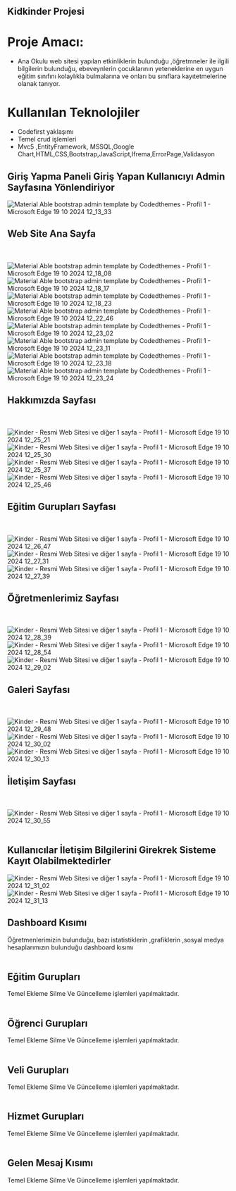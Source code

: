 ## Kidkinder Projesi
# Proje Amacı:
* Ana Okulu web sitesi yapılan etkinliklerin bulunduğu ,öğretmneler ile ilgili bilgilerin bulunduğu, ebeveynlerin çocuklarının yeteneklerine en uygun eğitim sınıfını kolaylıkla bulmalarına ve onları bu sınıflara kayıtetmelerine olanak tanıyor.
  
 # Kullanılan Teknolojiler 
 * Codefirst yaklaşımı
 * Temel crud işlemleri
 * Mvc5 ,EntityFramework, MSSQL,Google Chart,HTML,CSS,Bootstrap,JavaScript,Ifrema,ErrorPage,Validasyon


 ## Giriş Yapma Paneli Giriş Yapan Kullanıcıyı Admin Sayfasına Yönlendiriyor
![Material Able bootstrap admin template by Codedthemes - Profil 1 - Microsoft​ Edge 19 10 2024 12_13_33](https://github.com/user-attachments/assets/979a8c70-1b8d-4176-9e86-22091e4595ce)



## Web Site Ana Sayfa
<br/> <br/>
![Material Able bootstrap admin template by Codedthemes - Profil 1 - Microsoft​ Edge 19 10 2024 12_18_08](https://github.com/user-attachments/assets/15747180-bf1b-4faa-afbf-58d9b554680e)
![Material Able bootstrap admin template by Codedthemes - Profil 1 - Microsoft​ Edge 19 10 2024 12_18_17](https://github.com/user-attachments/assets/8ada9038-2066-4d5a-ab7c-8614a5946919)
![Material Able bootstrap admin template by Codedthemes - Profil 1 - Microsoft​ Edge 19 10 2024 12_18_23](https://github.com/user-attachments/assets/a2f00818-aa13-40b2-92ea-684e69c99cc7)
![Material Able bootstrap admin template by Codedthemes - Profil 1 - Microsoft​ Edge 19 10 2024 12_22_46](https://github.com/user-attachments/assets/e9ab13f9-856a-4f7c-b56f-377a967bcd97)
![Material Able bootstrap admin template by Codedthemes - Profil 1 - Microsoft​ Edge 19 10 2024 12_23_02](https://github.com/user-attachments/assets/7855c682-4340-4aca-9f13-2f6e5ce0268d)
![Material Able bootstrap admin template by Codedthemes - Profil 1 - Microsoft​ Edge 19 10 2024 12_23_11](https://github.com/user-attachments/assets/46399c5a-ba86-4989-9d39-5cbae61e72c5)
![Material Able bootstrap admin template by Codedthemes - Profil 1 - Microsoft​ Edge 19 10 2024 12_23_18](https://github.com/user-attachments/assets/2bf14109-6d70-4e3e-a7f9-cdf11829cb35)
![Material Able bootstrap admin template by Codedthemes - Profil 1 - Microsoft​ Edge 19 10 2024 12_23_24](https://github.com/user-attachments/assets/42099221-5fe6-443e-8fe9-9c178121b426)


## Hakkımızda Sayfası
<br/> <br/>
![Kinder - Resmi Web Sitesi ve diğer 1 sayfa - Profil 1 - Microsoft​ Edge 19 10 2024 12_25_21](https://github.com/user-attachments/assets/334db7ba-e3c6-4a95-8683-cbb32a379b40)
![Kinder - Resmi Web Sitesi ve diğer 1 sayfa - Profil 1 - Microsoft​ Edge 19 10 2024 12_25_30](https://github.com/user-attachments/assets/aadf78c0-a366-45f4-be4d-d82a4646bae0)
![Kinder - Resmi Web Sitesi ve diğer 1 sayfa - Profil 1 - Microsoft​ Edge 19 10 2024 12_25_37](https://github.com/user-attachments/assets/15040625-b70a-4727-8ec1-9188d67a85fc)
![Kinder - Resmi Web Sitesi ve diğer 1 sayfa - Profil 1 - Microsoft​ Edge 19 10 2024 12_25_46](https://github.com/user-attachments/assets/b07fe949-7596-4674-af1a-eb622e920c83)





## Eğitim Gurupları Sayfası
<br/> <br/>
![Kinder - Resmi Web Sitesi ve diğer 1 sayfa - Profil 1 - Microsoft​ Edge 19 10 2024 12_26_47](https://github.com/user-attachments/assets/884680a8-1726-4436-8bef-d7138de2a82d)
![Kinder - Resmi Web Sitesi ve diğer 1 sayfa - Profil 1 - Microsoft​ Edge 19 10 2024 12_27_31](https://github.com/user-attachments/assets/763781c7-867a-40f6-bad4-38c59803b169)
![Kinder - Resmi Web Sitesi ve diğer 1 sayfa - Profil 1 - Microsoft​ Edge 19 10 2024 12_27_39](https://github.com/user-attachments/assets/28a4faaf-bf71-43c5-b9cf-84b0e19992e2)



## Öğretmenlerimiz Sayfası
<br/> <br/>
![Kinder - Resmi Web Sitesi ve diğer 1 sayfa - Profil 1 - Microsoft​ Edge 19 10 2024 12_28_39](https://github.com/user-attachments/assets/00aa9b49-936d-4fbc-9cdc-f11e0cda4c46)
![Kinder - Resmi Web Sitesi ve diğer 1 sayfa - Profil 1 - Microsoft​ Edge 19 10 2024 12_28_54](https://github.com/user-attachments/assets/3bd06047-5b6e-4a7f-a73c-5c124d015002)
![Kinder - Resmi Web Sitesi ve diğer 1 sayfa - Profil 1 - Microsoft​ Edge 19 10 2024 12_29_02](https://github.com/user-attachments/assets/c6fe104d-7b81-450d-b338-947a2737fa17)



## Galeri Sayfası
<br/> <br/>
![Kinder - Resmi Web Sitesi ve diğer 1 sayfa - Profil 1 - Microsoft​ Edge 19 10 2024 12_29_48](https://github.com/user-attachments/assets/cabf4398-c964-4c1d-97a7-26cdf5012979)
![Kinder - Resmi Web Sitesi ve diğer 1 sayfa - Profil 1 - Microsoft​ Edge 19 10 2024 12_30_02](https://github.com/user-attachments/assets/f672f1c8-fbbf-4bf5-a9a1-f917e80bbcb0)
![Kinder - Resmi Web Sitesi ve diğer 1 sayfa - Profil 1 - Microsoft​ Edge 19 10 2024 12_30_13](https://github.com/user-attachments/assets/cba04922-41f2-4ac2-9048-ea72ab2c583c)



## İletişim Sayfası
<br/> <br/>
![Kinder - Resmi Web Sitesi ve diğer 1 sayfa - Profil 1 - Microsoft​ Edge 19 10 2024 12_30_55](https://github.com/user-attachments/assets/642430da-5238-4999-8e57-06bf2fc294c0)
<br/> <br/>
## Kullanıcılar İletişim Bilgilerini Girekrek Sisteme Kayıt Olabilmektedirler
![Kinder - Resmi Web Sitesi ve diğer 1 sayfa - Profil 1 - Microsoft​ Edge 19 10 2024 12_31_02](https://github.com/user-attachments/assets/8a4cc1e2-0c1c-4d75-ae61-e4377e235c13)
![Kinder - Resmi Web Sitesi ve diğer 1 sayfa - Profil 1 - Microsoft​ Edge 19 10 2024 12_31_13](https://github.com/user-attachments/assets/48c9d935-bd7a-4e02-96bf-d7bc09208154)




## Dashboard Kısımı
Öğretmenlerimizin bulunduğu, bazı istatistiklerin ,grafiklerin ,sosyal medya hesaplarımızın bulunduğu dashboard kısımı
<br/> <br/>


## Eğitim Gurupları
Temel Ekleme Silme Ve Güncelleme işlemleri yapılmaktadır.
<br/> <br/>


## Öğrenci Gurupları
Temel Ekleme Silme Ve Güncelleme işlemleri yapılmaktadır.
<br/> <br/>


## Veli Gurupları
Temel Ekleme Silme Ve Güncelleme işlemleri yapılmaktadır.
<br/> <br/>


## Hizmet Gurupları
Temel Ekleme Silme Ve Güncelleme işlemleri yapılmaktadır.
<br/> <br/>


## Gelen Mesaj Kısımı
Temel Ekleme Silme Ve Güncelleme işlemleri yapılmaktadır.
<br/> <br/>




   
